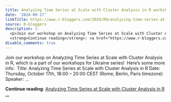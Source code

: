```yaml
---
title: Analyzing Time Series at Scale with Cluster Analysis in R workshop
date: '2024-09-17'
linkTitle: https://www.r-bloggers.com/2024/09/analyzing-time-series-at-scale-with-cluster-analysis-in-r-workshop/
source: R-bloggers
description: |-
  <p>Join our workshop on Analyzing Time Series at Scale with Cluster Analysis in R, which is a part of our workshops for Ukraine series!  Here’s some more info:  Title: Analyzing Time Series at Scale with Cluster Analysis in R Date: Thursday, October 17th, 18:00 – 20:00 CEST (Rome, Berlin, Paris timezone)  Speaker: ...</p>
  <strong>Continue reading</strong>: <a href="https://www.r-bloggers.com/2024/09/analyzing-time-series-at-scale-with-cluster-analysis-in-r-workshop/">Analyzing Time Series at Scale with Cluster Analysis in R ...
disable_comments: true
---
```

<p>Join our workshop on Analyzing Time Series at Scale with Cluster Analysis in R, which is a part of our workshops for Ukraine series!  Here’s some more info:  Title: Analyzing Time Series at Scale with Cluster Analysis in R Date: Thursday, October 17th, 18:00 – 20:00 CEST (Rome, Berlin, Paris timezone)  Speaker: ...</p>
<strong>Continue reading</strong>: <a href="https://www.r-bloggers.com/2024/09/analyzing-time-series-at-scale-with-cluster-analysis-in-r-workshop/">Analyzing Time Series at Scale with Cluster Analysis in R ...